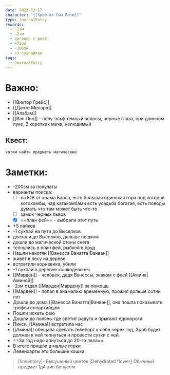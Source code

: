 ```yaml
---
date: 2023-12-17
character: "[[Хроб'ок Сын Бати]]"
type: JournalEntry
rewards:
  - -1зм
  - -2зм
  - договор с феей
  - +75оп
  - -200зм
  - +3 сухпайков
tags:
  - JournalEntry
---
```

# Важно:
- [[Виктор Грейс]]
- [[Данте Меларн]]
- [[Алабам]]
- [[Ван Лин]] - полу-эльф темный волосы, черные глаза, при длинном луке, 2 коротких меча, нелюдимый
## Квест:
```
хотим найти предметы магические
```
# Заметки:
- -200зм за полулаты
- варианты поиска:
	- [ ] на ЮВ от храма Баала, есть большая одинокая гора под которой котокомбы, над катакомбами есть усадьба богатая, есть поводы думать что там может быть что-то
	- [ ] замок черных львов
	- [x] ==план фей== - выбрали этот путь
- +5 пайков
- -1 сухпай на пути до Выселков
- доехали до Выселков, дальше пешком
- дошли до магической стены снега
- тепнулись в план фей, рыбкой в пруд
- Нашли некотян [[Ванесса Ванатта|Ванван]]
- живет в лесу на дереве
- встретили корневика, убили
- -1 сухпай в деревне кошкодевочек
- [[Марден]] - человек, дедя Ванессы, знаком с феей [[Амина|Аминой]]
- -2зм отдал [[Марден|Мардену]] за помощь 
- [[Марден]] - попал в анамалию временную, прожил дольше сотни лет
- Дошли до дома [[Ванесса Ванатта|Ванван]], она пошла показывать трофеи сопартийцам
- Пошли искать фею
- Дошли до поляны где светит радуга и прыгают единороги.
- Пикси, [[Амина]] встретила нас
- [[Амина]] обещала сделать телепорт к себе через год, Хроб будет должен к ней тепнуться и провести сутки с ней.
- ==За год надо апнуться до 20-го лвла==
- В итоге пришли в малые горки
- Левенхарты это большие кошки
> [!inventory]- Высушеный цветок [Dehydrated flower]
> _Обычный предмет_
> 1д4 хил бонусом